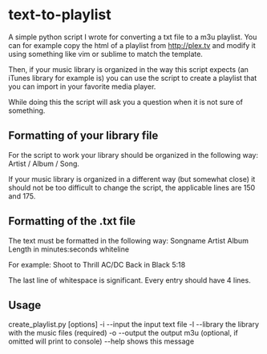 # text-to-playlist
A simple python script I wrote for converting a txt file to a m3u playlist. You can for example copy the html of a playlist from http://plex.tv and modify it using something like vim or sublime to match the template.

Then, if your music library is organized in the way this script expects (an iTunes library for example is) you can use the script to create a playlist that you can import in your favorite media player.

While doing this the script will ask you a question when it is not sure of something.

## Formatting of your library file
For the script to work your library should be organized in the following way: Artist / Album / Song.

If your music library is organized in a different way (but somewhat close) it should not be too difficult to change the script, the applicable lines are 150 and 175.

## Formatting of the .txt file
The text must be formatted in the following way:
Songname
Artist
Album
Length in minutes:seconds
whiteline

For example:
Shoot to Thrill
AC/DC
Back in Black
5:18

The last line of whitespace is significant. Every entry should have 4 lines.

## Usage
create_playlist.py [options]
-i --input    the input text file
-l --library  the library with the music files (required)
-o --output   the output m3u (optional, if omitted will
              print to console)
--help        shows this message
